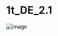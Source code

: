 # 1t_DE_2.1

![image](https://github.com/Hart1404/1t_DE_2.1/assets/135459579/f14da27e-610f-45eb-937b-ff6b2cf2ea29)

